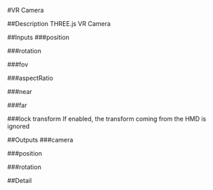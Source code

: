#VR Camera

##Description
THREE.js VR Camera

##Inputs
###position


###rotation


###fov


###aspectRatio


###near


###far


###lock transform
If enabled, the transform coming from the HMD is ignored

##Outputs
###camera


###position


###rotation


##Detail

